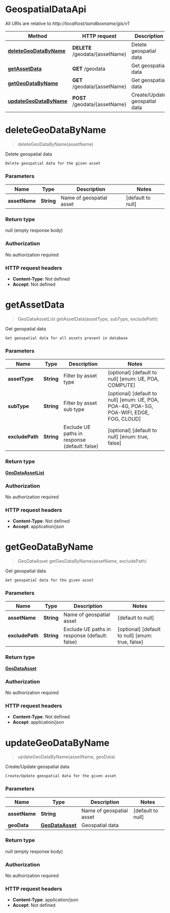 # GeospatialDataApi

All URIs are relative to *http://localhost/sandboxname/gis/v1*

Method | HTTP request | Description
------------- | ------------- | -------------
[**deleteGeoDataByName**](GeospatialDataApi.md#deleteGeoDataByName) | **DELETE** /geodata/{assetName} | Delete geospatial data
[**getAssetData**](GeospatialDataApi.md#getAssetData) | **GET** /geodata | Get geospatial data
[**getGeoDataByName**](GeospatialDataApi.md#getGeoDataByName) | **GET** /geodata/{assetName} | Get geospatial data
[**updateGeoDataByName**](GeospatialDataApi.md#updateGeoDataByName) | **POST** /geodata/{assetName} | Create/Update geospatial data


<a name="deleteGeoDataByName"></a>
# **deleteGeoDataByName**
> deleteGeoDataByName(assetName)

Delete geospatial data

    Delete geospatial data for the given asset

### Parameters

Name | Type | Description  | Notes
------------- | ------------- | ------------- | -------------
 **assetName** | **String**| Name of geospatial asset | [default to null]

### Return type

null (empty response body)

### Authorization

No authorization required

### HTTP request headers

- **Content-Type**: Not defined
- **Accept**: Not defined

<a name="getAssetData"></a>
# **getAssetData**
> GeoDataAssetList getAssetData(assetType, subType, excludePath)

Get geospatial data

    Get geospatial data for all assets present in database

### Parameters

Name | Type | Description  | Notes
------------- | ------------- | ------------- | -------------
 **assetType** | **String**| Filter by asset type | [optional] [default to null] [enum: UE, POA, COMPUTE]
 **subType** | **String**| Filter by asset sub type | [optional] [default to null] [enum: UE, POA, POA-4G, POA-5G, POA-WIFI, EDGE, FOG, CLOUD]
 **excludePath** | **String**| Exclude UE paths in response (default: false) | [optional] [default to null] [enum: true, false]

### Return type

[**GeoDataAssetList**](../Models/GeoDataAssetList.md)

### Authorization

No authorization required

### HTTP request headers

- **Content-Type**: Not defined
- **Accept**: application/json

<a name="getGeoDataByName"></a>
# **getGeoDataByName**
> GeoDataAsset getGeoDataByName(assetName, excludePath)

Get geospatial data

    Get geospatial data for the given asset

### Parameters

Name | Type | Description  | Notes
------------- | ------------- | ------------- | -------------
 **assetName** | **String**| Name of geospatial asset | [default to null]
 **excludePath** | **String**| Exclude UE paths in response (default: false) | [optional] [default to null] [enum: true, false]

### Return type

[**GeoDataAsset**](../Models/GeoDataAsset.md)

### Authorization

No authorization required

### HTTP request headers

- **Content-Type**: Not defined
- **Accept**: application/json

<a name="updateGeoDataByName"></a>
# **updateGeoDataByName**
> updateGeoDataByName(assetName, geoData)

Create/Update geospatial data

    Create/Update geospatial data for the given asset

### Parameters

Name | Type | Description  | Notes
------------- | ------------- | ------------- | -------------
 **assetName** | **String**| Name of geospatial asset | [default to null]
 **geoData** | [**GeoDataAsset**](../Models/GeoDataAsset.md)| Geospatial data |

### Return type

null (empty response body)

### Authorization

No authorization required

### HTTP request headers

- **Content-Type**: application/json
- **Accept**: Not defined

